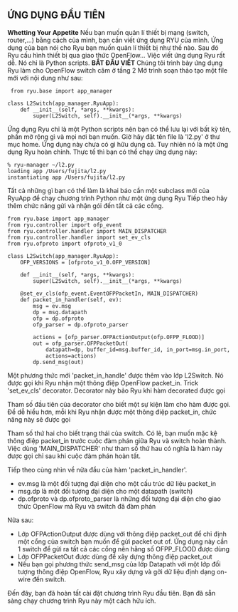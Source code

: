 ﻿

## **ỨNG DỤNG ĐẦU TIÊN**

 **Whetting Your Appetite**
 Nếu bạn muốn quản lí thiết bị mạng (switch, router,...) bằng cách của mình, bạn cần viết ứng dụng RYU của mình. Ứng dụng của bạn nói cho Ryu bạn muốn quản lí thiết bị như thế nào. Sau đó Ryu cấu hình thiết bị qua giao thức OpenFlow...
 Việc viết ứng dụng Ryu rất dễ. Nó chỉ là Python scripts.
 **BẮT ĐẦU VIẾT**
 Chúng tôi trình bày ứng dụng Ryu làm cho OpenFlow switch câm ở tầng 2
 Mở trình soạn thảo tạo một file mới với nội dung như sau:

     from ryu.base import app_manager
    
    class L2Switch(app_manager.RyuApp):
        def __init__(self, *args, **kwargs):
            super(L2Switch, self).__init__(*args, **kwargs)

Ứng dụng Ryu chỉ là một Python scripts nên bạn có thể lưu lại với bất kỳ tên, phần mở rộng gì và mọi nơi bạn muốn. Giờ hãy đặt tên file là 'l2.py' ở thư mục home.
Ứng dụng này chưa có gì hữu dụng cả. Tuy nhiên nó là một ứng dụng Ryu hoàn chỉnh. Thực tế thì bạn có thể chạy ứng dụng này:

    % ryu-manager ~/l2.py
    loading app /Users/fujita/l2.py
    instantiating app /Users/fujita/l2.py

Tất cả những gì bạn có thể làm là khai báo cần một subclass mới của RyuApp để chạy chương trình Python như một ứng dụng Ryu
Tiếp theo hãy thêm chức năng gửi và nhận gói đến tất cả các cổng.

    from ryu.base import app_manager
    from ryu.controller import ofp_event
    from ryu.controller.handler import MAIN_DISPATCHER
    from ryu.controller.handler import set_ev_cls
    from ryu.ofproto import ofproto_v1_0
    
    class L2Switch(app_manager.RyuApp):
        OFP_VERSIONS = [ofproto_v1_0.OFP_VERSION]
    
        def __init__(self, *args, **kwargs):
            super(L2Switch, self).__init__(*args, **kwargs)
    
        @set_ev_cls(ofp_event.EventOFPPacketIn, MAIN_DISPATCHER)
        def packet_in_handler(self, ev):
            msg = ev.msg
            dp = msg.datapath
            ofp = dp.ofproto
            ofp_parser = dp.ofproto_parser
    
            actions = [ofp_parser.OFPActionOutput(ofp.OFPP_FLOOD)]
            out = ofp_parser.OFPPacketOut(
                datapath=dp, buffer_id=msg.buffer_id, in_port=msg.in_port,
                actions=actions)
            dp.send_msg(out)

Một phương thức mới 'packet_in_handle' được thêm vào lớp L2Switch. Nó được gọi khi Ryu nhận một thông điệp OpenFlow packet_in. Trick 'set_ev_cls' decorator. Decorator này bảo Ryu khi hàm decorated được gọi

Tham số đầu tiên của decorator cho biết một sự kiện làm cho hàm được gọi. Để dễ hiểu hơn, mỗi khi Ryu nhận được một thông điệp packet_in, chức năng này sẽ được gọi

Tham số thứ hai cho biết trạng thái của switch. Có lẽ, bạn muốn mặc kệ thông điệp packet_in trước cuộc đàm phán giữa Ryu và switch hoàn thành. Việc dùng 'MAIN_DISPATCHER' như tham số thứ hau có nghĩa là hàm này được gọi chỉ sau khi cuộc đàm phán hoàn tất.

Tiếp theo cùng nhìn về nữa đầu của hàm 'packet_in_handler'.

 - ev.msg là một đối tượng đại diện cho một cấu trúc dữ liệu packet_in
 - msg.dp là một đối tượng đại diện cho một datapath (switch)
 - dp.ofproto và dp.ofproto_parser là những đối tượng đại diện cho giao thức OpenFlow mà Ryu và switch đã đàm phán

Nữa sau:

 - Lớp OFPActionOutput được dùng với thông điệp packet_out để chỉ định
   một cổng của switch bạn muốn để gửi packet out of. Ứng dụng này cần 1   switch để gửi ra tất cả các cổng nên hằng số OFPP_FLOOD được dùng
 - Lớp OFPPacketOut được dùng để xây dựng thông điệp packet_out
 - Nếu bạn gọi phương thức send_msg của lớp Datapath với một lớp đối tượng thông điệp OpenFlow, Ryu xây dựng và gởi dữ liệu định dạng on-wire
đến switch.

Đến đây, bạn đã hoàn tất cài đặt chương trình Ryu đầu tiên. Bạn đã sẵn sàng chạy chương trình Ryu này một cách hữu ích.



